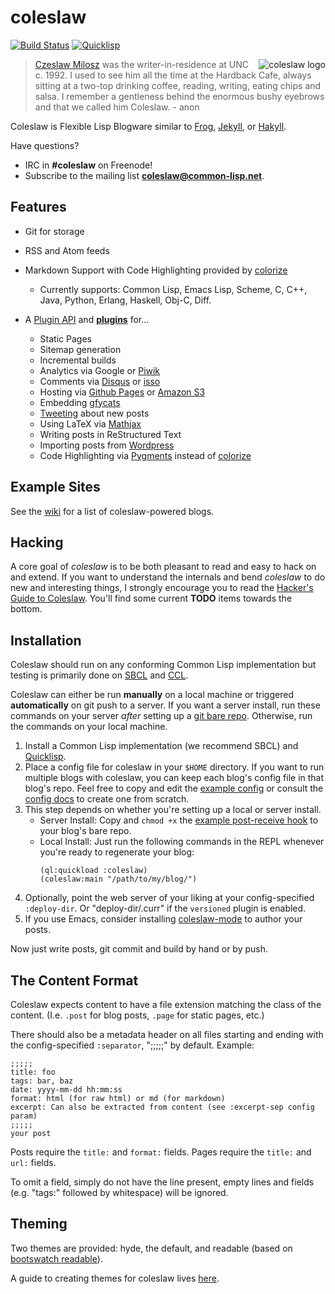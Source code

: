 # coleslaw

[![Build Status](https://travis-ci.org/kingcons/coleslaw.svg?branch=master)](https://travis-ci.org/kingcons/coleslaw)
[![Quicklisp](http://quickdocs.org/badge/coleslaw.svg)](http://quickdocs.org/coleslaw/)

<img src="https://raw.github.com/redline6561/coleslaw/master/themes/hyde/css/logo_medium.jpg" alt="coleslaw logo" align="right"/>

> [Czeslaw Milosz](http://blog.redlinernotes.com/tag/milosz.html) was the writer-in-residence at UNC c. 1992.
> I used to see him all the time at the Hardback Cafe, always sitting at a two-top
> drinking coffee, reading, writing, eating chips and salsa. I remember a gentleness
> behind the enormous bushy eyebrows and that we called him Coleslaw. - anon

Coleslaw is Flexible Lisp Blogware similar to [Frog](https://github.com/greghendershott/frog), [Jekyll](http://jekyllrb.com/), or [Hakyll](http://jaspervdj.be/hakyll/).

Have questions? 
- IRC in **#coleslaw** on Freenode!
- Subscribe to the mailing list [**coleslaw@common-lisp.net**](https://mailman.common-lisp.net/listinfo/coleslaw).

## Features

* Git for storage
* RSS and Atom feeds
* Markdown Support with Code Highlighting provided by [colorize](http://www.cliki.net/colorize)
  * Currently supports: Common Lisp, Emacs Lisp, Scheme, C, C++, Java, Python, Erlang, Haskell, Obj-C, Diff.

* A [Plugin API](http://github.com/redline6561/coleslaw/blob/master/docs/plugin-api.md) and [**plugins**](http://github.com/redline6561/coleslaw/blob/master/docs/plugin-use.md) for...
  * Static Pages
  * Sitemap generation
  * Incremental builds
  * Analytics via Google or [Piwik](http://www.piwik.org)
  * Comments via [Disqus](http://disqus.com/) or [isso](http://posativ.org/isso)
  * Hosting via [Github Pages](https://pages.github.com/) or [Amazon S3](http://aws.amazon.com/s3/)
  * Embedding [gfycats](http://gfycat.com/)
  * [Tweeting](http://twitter.com/) about new posts
  * Using LaTeX via [Mathjax](http://mathjax.org/)
  * Writing posts in ReStructured Text
  * Importing posts from [Wordpress](http://wordpress.org/)
  * Code Highlighting via [Pygments](http://pygments.org/) instead of [colorize](http://www.cliki.net/colorize)

## Example Sites

See the [wiki](https://github.com/redline6561/coleslaw/wiki/Blogroll) for a list of coleslaw-powered blogs.

## Hacking

A core goal of *coleslaw* is to be both pleasant to read and easy to
hack on and extend. If you want to understand the internals and bend
*coleslaw* to do new and interesting things, I strongly encourage you
to read the [Hacker's Guide to Coleslaw][hackers]. You'll find some
current **TODO** items towards the bottom.

[hackers]: https://github.com/redline6561/coleslaw/blob/master/docs/hacking.md

## Installation

Coleslaw should run on any conforming Common Lisp implementation but
testing is primarily done on [SBCL](http://www.sbcl.org/) and
[CCL](http://ccl.clozure.com/).

Coleslaw can either be run **manually** on a local machine or
triggered **automatically** on git push to a server.  If you want a
server install, run these commands on your server _after_ setting up a
[git bare repo](http://git-scm.com/book/en/Git-on-the-Server-Setting-Up-the-Server).
Otherwise, run the commands on your local machine.

1. Install a Common Lisp implementation (we recommend SBCL) and
   [Quicklisp](http://quicklisp.org/).
2. Place a config file for coleslaw in your `$HOME` directory. If you
   want to run multiple blogs with coleslaw, you can keep each blog's
   config file in that blog's repo.  Feel free to copy and edit the
   [example config][ex_config] or consult the [config docs][conf_docs]
   to create one from scratch.
3. This step depends on whether you're setting up a local or server install.
   * Server Install: Copy and `chmod +x` the
     [example post-receive hook][post_hook] to your blog's bare repo.
   * Local Install:  Just run the following commands in the
     REPL whenever you're ready to regenerate your blog:
     ```
     (ql:quickload :coleslaw)
     (coleslaw:main "/path/to/my/blog/")
     ```
4. Optionally, point the web server of your liking at your config-specified
   `:deploy-dir`. Or "deploy-dir/.curr" if the `versioned` plugin is enabled.
5. If you use Emacs, consider installing
   [coleslaw-mode](https://github.com/equwal/coleslaw-mode) to author your
   posts.

Now just write posts, git commit and build by hand or by push.

[ex_config]: https://github.com/redline6561/coleslaw/blob/master/examples/example.coleslawrc
[conf_docs]: https://github.com/redline6561/coleslaw/blob/master/docs/config.md
[post_hook]: https://github.com/redline6561/coleslaw/blob/master/examples/example.post-receive

## The Content Format

Coleslaw expects content to have a file extension matching the class
of the content. (I.e. `.post` for blog posts, `.page` for static
pages, etc.)

There should also be a metadata header on all files
starting and ending with the config-specified `:separator`, ";;;;;" by
default. Example:

```
;;;;;
title: foo
tags: bar, baz
date: yyyy-mm-dd hh:mm:ss
format: html (for raw html) or md (for markdown)
excerpt: Can also be extracted from content (see :excerpt-sep config param)
;;;;;
your post
```

Posts require the `title:` and `format:` fields.
Pages require the `title:` and `url:` fields.

To omit a field, simply do not have the line present, empty lines and
fields (e.g. "tags:" followed by whitespace) will be ignored.

## Theming

Two themes are provided: hyde, the default, and readable (based on
[bootswatch readable](http://bootswatch.com/readable/)).

A guide to creating themes for coleslaw lives
[here](https://github.com/redline6561/coleslaw/blob/master/docs/themes.md).
